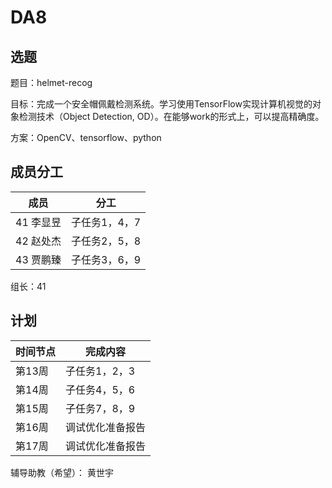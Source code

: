 # DA8

## 选题

题目：helmet-recog

目标：完成一个安全帽佩戴检测系统。学习使用TensorFlow实现计算机视觉的对象检测技术（Object Detection, OD）。在能够work的形式上，可以提高精确度。

方案：OpenCV、tensorflow、python

## 成员分工

| 成员      | 分工          |
| --------- | ------------- |
| 41 李显昱 | 子任务1，4，7 |
| 42 赵处杰 | 子任务2，5，8 |
| 43 贾鹏臻 | 子任务3，6，9 |

组长：41

## 计划

| 时间节点 | 完成内容         |
| -------- | ---------------- |
| 第13周   | 子任务1，2，3    |
| 第14周   | 子任务4，5，6    |
| 第15周   | 子任务7，8，9    |
| 第16周   | 调试优化准备报告 |
| 第17周   | 调试优化准备报告 |

辅导助教（希望）： 黄世宇
